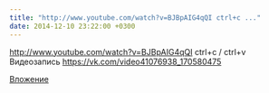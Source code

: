 ```yaml
---
title: "http://www.youtube.com/watch?v=BJBpAIG4qQI ctrl+c ..."
date: 2014-12-10 23:22:00 +0300
---
```


http://www.youtube.com/watch?v=BJBpAIG4qQI ctrl+c / ctrl+v
Видеозапись
https://vk.com/video41076938_170580475

[Вложение](https://vk.com/video41076938_170580475)
